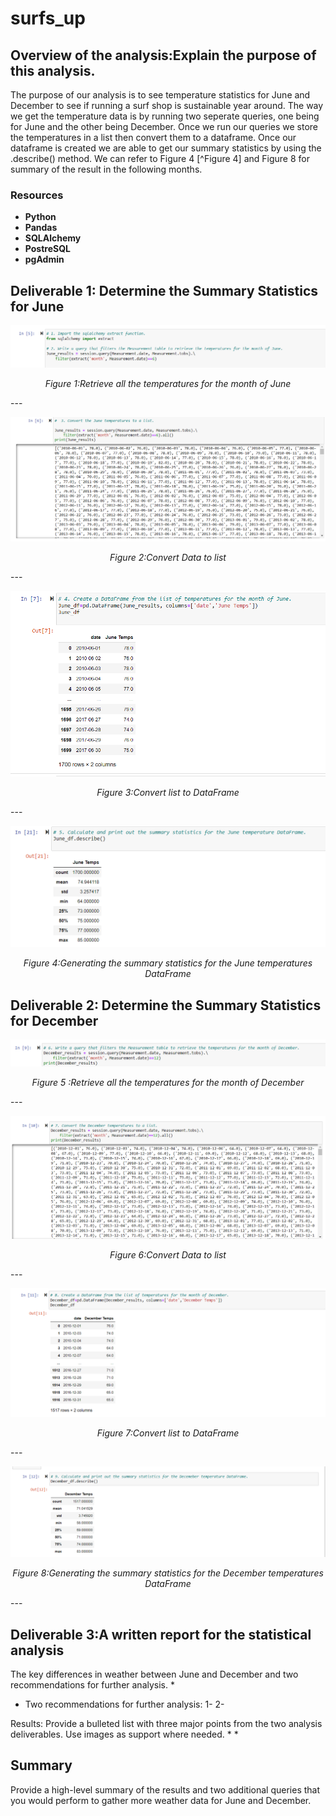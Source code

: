 # surfs_up
## Overview of the analysis:Explain the purpose of this analysis.

The purpose of our analysis is to see temperature statistics for June and December to see if running a surf shop is sustainable year around. The way we get the temperature data is by running two seperate queries, one being for June and the other being December. 
Once we run our queries we store the temperatures in a list then convert them to a dataframe. Once our dataframe is created we are able to get our summary statistics by using the .describe() method. We can refer to Figure 4 [^Figure 4] and Figure 8 for summary of the result in the following months.
### Resources  
- **Python** 
- **Pandas** 
- **SQLAlchemy** 
- **PostreSQL**  
- **pgAdmin**



## Deliverable 1: Determine the Summary Statistics for June
<p align="center">  
 <img src="https://github.com/Tifarahani/surfs_up/blob/main/Images/Import%20and%20Filter%20Data%20of%20June.png"  title="hover text">
</p>
<p align="center">  
<i>Figure 1:Retrieve all the temperatures for the month of June</i>
</p>
---
<p align="center">  
 <img src="https://github.com/Tifarahani/surfs_up/blob/main/Images/Convert%20june%20temp%20to%20list.png"  title="hover text">
</p>
<p align="center">  
<i>Figure 2:Convert Data to list</i>
</p>
---
<p align="center">  
 <img src="https://github.com/Tifarahani/surfs_up/blob/main/Images/Create%20Dataframe%20from%20list%20of%20temp.%20of%20June.png"  title="hover text">
</p>
<p align="center">  
<i>Figure 3:Convert list to DataFrame</i>
</p>
---
<p align="center">  
 <img src="https://github.com/Tifarahani/surfs_up/blob/main/Images/June%20Temp.png"  title="hover text">
</p>
<p align="center">  
<i>Figure 4:Generating the summary statistics for the June temperatures DataFrame</i>
</p>

## Deliverable 2: Determine the Summary Statistics for December
<p align="center">  
 <img src="https://github.com/Tifarahani/surfs_up/blob/main/Images/December%20filtering%20Data.png"  title="hover text">
</p>
<p align="center">  
<i>Figure 5 :Retrieve all the temperatures for the month of December</i>
</p>
---
<p align="center">  
 <img src="https://github.com/Tifarahani/surfs_up/blob/main/Images/Converting%20December%20Temp%20to%20a%20list.png"  title="hover text">
</p>
<p align="center">  
<i>Figure 6:Convert Data to list</i>
</p>
---
<p align="center">  
 <img src="https://github.com/Tifarahani/surfs_up/blob/main/Images/Create%20Data%20Frame%20from%20list%20of%20December.png"  title="hover text">
</p>
<p align="center">  
<i>Figure 7:Convert list to DataFrame</i>
</p>
---
<p align="center">  
 <img src="https://github.com/Tifarahani/surfs_up/blob/main/Images/Calculate%20and%20print%20out%20summary%20of%20Dec%20DF.png"  title="hover text">
</p>
<p align="center">  
<i>Figure 8:Generating the summary statistics for the December temperatures DataFrame</i>
</p>
---

## Deliverable 3:A written report for the statistical analysis

The key differences in weather between June and December and two recommendations for further analysis.
*

* Two recommendations for further analysis:
1-
2-

Results: Provide a bulleted list with three major points from the two analysis deliverables. Use images as support where needed.
*
*

## Summary
Provide a high-level summary of the results and two additional queries that you would perform to gather more weather data for June and December.
